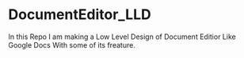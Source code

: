 # DocumentEditor_LLD
In this Repo I am making a Low Level Design of Document Editior Like Google Docs With some of its freature.

